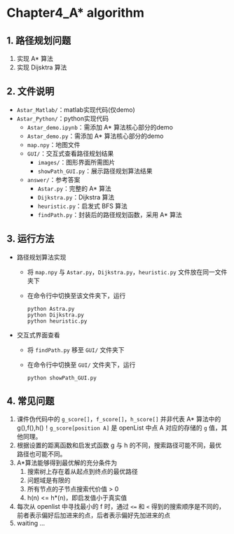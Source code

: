 # Chapter4_A* algorithm

## 1. 路径规划问题

1. 实现 A* 算法
2. 实现 Dijsktra 算法

## 2. 文件说明

- `Astar_Matlab/`：matlab实现代码(仅demo)
- `Astar_Python/`：python实现代码
  - `Astar_demo.ipynb`：需添加 A* 算法核心部分的demo
  - `Astar_demo.py`：需添加 A* 算法核心部分的demo
  - `map.npy`：地图文件
  - `GUI/`：交互式查看路径规划结果
    - `images/`：图形界面所需图片
    - `showPath_GUI.py`：展示路径规划算法结果
  - `answer/`：参考答案
    - `Astar.py`：完整的 A* 算法
    - `Dijkstra.py`：Dijkstra 算法
    - `heuristic.py`：启发式 BFS 算法
    - `findPath.py`：封装后的路径规划函数，采用 A* 算法

## 3. 运行方法

- 路径规划算法实现

  - 将 `map.npy` 与 `Astar.py`，`Dijkstra.py`，`heuristic.py` 文件放在同一文件夹下

  - 在命令行中切换至该文件夹下，运行

    ```shell
    python Astra.py
    python Dijkstra.py
    python heuristic.py
    ```

- 交互式界面查看

  - 将 `findPath.py` 移至 `GUI/` 文件夹下

  - 在命令行中切换至 `GUI/` 文件夹下，运行

    ```shell
    python showPath_GUI.py
    ```

## 4. 常见问题

1. 课件伪代码中的 `g_score[]`，`f_score[]`，`h_score[]` 并非代表 A* 算法中的 g(),f(),h()！`g_score[position A]` 是 openList 中点 A 对应的存储的 `g` 值，其他同理。
2. 根据设置的距离函数和启发式函数 g 与 h 的不同，搜索路径可能不同，最优路径也可能不同。
3. A*算法能够得到最优解的充分条件为
   1. 搜索树上存在着从起点到终点的最优路径
   2. 问题域是有限的
   3. 所有节点的子节点搜索代价值 > 0
   4. h(n) <= h*(n)，即启发值小于真实值
4. 每次从 openlist 中寻找最小的 f 时，通过 `<=` 和 `<` 得到的搜索顺序是不同的，前者表示偏好后加进来的点，后者表示偏好先加进来的点
5. waiting ...


